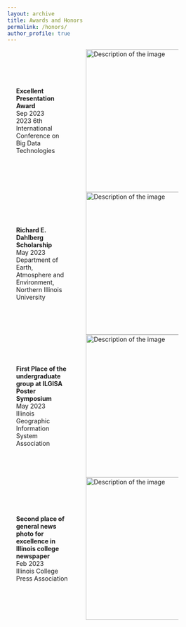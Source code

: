 ```yaml
---
layout: archive
title: Awards and Honors
permalink: /honors/
author_profile: true
---
```






<!-- ## **Excellent Presentation Award** -->

<!-- 2023 6th International Conference on Big Data Technologies, Sep 2023 

<img src="https://marcwu-929.github.io/images/presentation.jpg" alt="Description of the image" width="450" height="300"> -->

<div class="container">
  <div class="text-box">
    <p><b>Excellent Presentation Award</b>
      <br>
      Sep 2023
      <br>
      2023 6th International Conference on Big Data Technologies
    </p>
  </div>
  <div class="image">
    <img src="https://marcwu-929.github.io/images/presentation.jpg" alt="Description of the image" width="325" height="500">
  </div>
</div>

<style>
  .container {
    display: flex;
    align-items: center;
  }

  .text-box {
    flex: 1;
    padding: 20px;
    background-color: transparent;
  }

  .image {
    flex-shrink: 0;
    margin-left: 20px;
  }

  img {
    max-width: 10%;
    height: auto;
  }
</style>

<!-- ## **Richard E. Dahlberg Scholarship**

Department of Earth, Atmosphere and Environment, Northern Illinois University, May 2023

<img src="https://marcwu-929.github.io/images/presentation.jpg" alt="Description of the image" width="450" height="300"> -->

<div class="container">
  <div class="text-box">
    <p><b>Richard E. Dahlberg Scholarship</b>
      <br>
      May 2023
      <br>
      Department of Earth, Atmosphere and Environment, Northern Illinois University
    </p>
  </div>
  <div class="image">
    <img src="https://marcwu-929.github.io/images/scholarship.jpg" alt="Description of the image" width="325" height="500">
  </div>
</div>

<style>
  .container {
    display: flex;
    align-items: center;
  }

  .text-box {
    flex: 1;
    padding: 20px;
    background-color: transparent;
  }

  .image {
    flex-shrink: 0;
    margin-left: 20px;
  }

  img {
    max-width: 68%;
    height: auto;
  }
</style>


<!-- ## **First Place of the undergraduate group at ILGISA Poster Symposium**

Illinois Geographic Information System Association, May 2023

<img src="https://marcwu-929.github.io/images/poster.jpg" alt="Description of the image" width="450" height="300"> -->


<div class="container">
  <div class="text-box">
    <p><b>First Place of the undergraduate group at ILGISA Poster Symposium</b>
      <br>
      May 2023
      <br>
      Illinois Geographic Information System Association
    </p>
  </div>
  <div class="image">
    <img src="https://marcwu-929.github.io/images/poster.jpg" alt="Description of the image" width="325" height="500">
  </div>
</div>

<style>
  .container {
    display: flex;
    align-items: center;
  }

  .text-box {
    flex: 1;
    padding: 20px;
    background-color: transparent;
  }

  .image {
    flex-shrink: 0;
    margin-left: 20px;
  }

  img {
    max-width: 73%;
    height: auto;
  }
</style>


<!-- ## **Second place of general news photo for excellence in Illinois college newspaper**

Illinois College Press Association, Feb 2023

<img src="https://marcwu-929.github.io/images/news.jpg" alt="Description of the image" width="450" height="300"> -->


<div class="container">
  <div class="text-box">
    <p><b>Second place of general news photo for excellence in Illinois college newspaper</b>
      <br>
      Feb 2023
      <br>
      Illinois College Press Association
    </p>
  </div>
  <div class="image">
    <img src="https://marcwu-929.github.io/images/news.jpg" alt="Description of the image" width="325" height="500">
  </div>
</div>

<style>
  .container {
    display: flex;
    align-items: center;
  }

  .text-box {
    flex: 1;
    padding: 20px;
    background-color: transparent;
  }

  .image {
    flex-shrink: 0;
    margin-left: 20px;
  }

  img {
    max-width: 65%;
    height: auto;
  }
</style>

